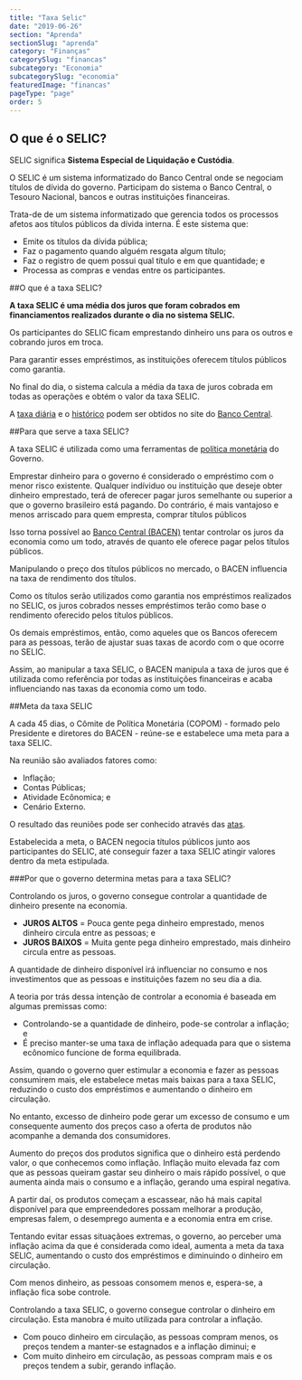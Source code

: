 ```yaml
---
title: "Taxa Selic"
date: "2019-06-26"
section: "Aprenda"
sectionSlug: "aprenda"
category: "Finanças"
categorySlug: "financas"
subcategory: "Economia"
subcategorySlug: "economia"
featuredImage: "financas"
pageType: "page"
order: 5
---
```


## O que é o SELIC?

SELIC significa **Sistema Especial de Liquidação e Custódia**.

O SELIC é um sistema informatizado do Banco Central onde se negociam títulos de dívida do governo. Participam do sistema o Banco Central, o Tesouro Nacional, bancos e outras instituições financeiras.

Trata-de de um sistema informatizado que gerencia todos os processos afetos aos títulos públicos da dívida interna. É este sistema que:

- Emite os títulos da dívida pública;
- Faz o pagamento quando alguém resgata algum título;
- Faz o registro de quem possui qual título e em que quantidade; e
- Processa as compras e vendas entre os participantes.

##O que é a taxa SELIC?

**A taxa SELIC é uma média dos juros que foram cobrados em financiamentos realizados durante o dia no sistema SELIC.**

Os participantes do SELIC ficam emprestando dinheiro uns para os outros e cobrando juros em troca.

Para garantir esses empréstimos, as instituições oferecem títulos públicos como garantia.

No final do dia, o sistema calcula a média da taxa de juros cobrada em todas as operações e obtém o valor da taxa SELIC.

A [taxa diária](https://www.bcb.gov.br/estabilidadefinanceira/selicdadosdiarios) e o [histórico](https://www.bcb.gov.br/controleinflacao/historicotaxasjuros) podem ser obtidos no site do [Banco Central](https://www.bcb.gov.br).

##Para que serve a taxa SELIC?

A taxa SELIC é utilizada como uma ferramentas de [política monetária](/economia/politicas-economicas#politica-monetaria) do Governo.

Emprestar dinheiro para o governo é considerado o empréstimo com o menor risco existente. Qualquer indíviduo ou instituição que deseje obter dinheiro emprestado, terá de oferecer pagar juros semelhante ou superior a que o governo brasileiro está pagando. Do contrário, é mais vantajoso e menos arriscado para quem empresta, comprar títulos públicos

Isso torna possível ao [Banco Central (BACEN)](/financas/economia/sistema-financeiro#banco-central-do-brasil-bacen) tentar controlar os juros da economia como um todo, através de quanto ele oferece pagar pelos títulos públicos.

Manipulando o preço dos títulos públicos no mercado, o BACEN influencia na taxa de rendimento dos títulos. 

Como os títulos serão utilizados como garantia nos empréstimos realizados no SELIC, os juros cobrados nesses empréstimos terão como base o rendimento oferecido pelos títulos públicos.

Os demais empréstimos, então, como aqueles que os Bancos oferecem para as pessoas, terão de ajustar suas taxas de acordo com o que ocorre no SELIC.

Assim, ao manipular a taxa SELIC, o BACEN manipula a taxa de juros que é utilizada como referência por todas as instituições financeiras e acaba influenciando nas taxas da economia como um todo.

##Meta da taxa SELIC

A cada 45 dias, o Cômite de Política Monetária (COPOM) - formado pelo Presidente e diretores do BACEN - reúne-se e estabelece uma meta para a taxa SELIC.

Na reunião são avaliados fatores como:

- Inflação;
- Contas Públicas;
- Atividade Ecônomica; e
- Cenário Externo.

O resultado das reuniões pode ser conhecido através das [atas](https://www.bcb.gov.br/publicacoes/atascopom).

Estabelecida a meta, o BACEN negocia títulos públicos junto aos participantes do SELIC, até conseguir fazer a taxa SELIC atingir valores dentro da meta estipulada.

###Por que o governo determina metas para a taxa SELIC?

Controlando os juros, o governo consegue controlar a quantidade de dinheiro presente na economia.

- **JUROS ALTOS** = Pouca gente pega dinheiro emprestado, menos dinheiro circula entre as pessoas; e
- **JUROS BAIXOS** = Muita gente pega dinheiro emprestado, mais dinheiro circula entre as pessoas.

A quantidade de dinheiro disponível irá influenciar no consumo e nos investimentos que as pessoas e instituições fazem no seu dia a dia.

A teoria por trás dessa intenção de controlar a economia é baseada em algumas premissas como:

- Controlando-se a quantidade de dinheiro, pode-se controlar a inflação; e
- É preciso manter-se uma taxa de inflação adequada para que o sistema ecônomico funcione de forma equilibrada.

Assim, quando o governo quer estimular a economia e fazer as pessoas consumirem mais, ele estabelece metas mais baixas para a taxa SELIC, reduzindo o custo dos empréstimos e aumentando o dinheiro em circulação.

No entanto, excesso de dinheiro pode gerar um excesso de consumo e um consequente aumento dos preços caso a oferta de produtos não acompanhe a demanda dos consumidores. 

Aumento do preços dos produtos significa que o dinheiro está perdendo valor, o que conhecemos como inflação. Inflação muito elevada faz com que as pessoas queiram gastar seu dinheiro o mais rápido possível, o que aumenta ainda mais o consumo e a inflação, gerando uma espiral negativa.

A partir daí, os produtos começam a escassear, não há mais capital disponível para que empreendedores possam melhorar a produção, empresas falem, o desemprego aumenta e a economia entra em crise.

Tentando evitar essas situaçãoes extremas, o governo, ao perceber uma inflação acima da que é considerada como ideal, aumenta a meta da taxa SELIC, aumentando o custo dos empréstimos e diminuindo o dinheiro em circulação.

Com menos dinheiro, as pessoas consomem menos e, espera-se, a inflação fica sobe controle.

<div class="borderBox">

Controlando a taxa SELIC, o governo consegue controlar o dinheiro em circulação. Esta manobra é muito utilizada para controlar a inflação.

- Com pouco dinheiro em circulação, as pessoas compram menos, os preços tendem a manter-se estagnados e a inflação diminui; e
- Com muito dinheiro em circulação, as pessoas compram mais e os preços tendem a subir, gerando inflação.

</div>
